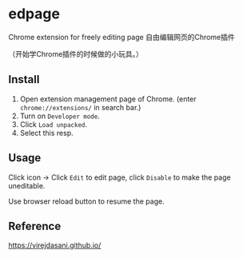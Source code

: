 # edpage

Chrome extension for freely editing page 自由编辑网页的Chrome插件

（开始学Chrome插件的时候做的小玩具。）

## Install

1. Open extension management page of Chrome. (enter `chrome://extensions/` in search bar.)
2. Turn on  `Developer mode`.
3. Click `Load unpacked`.
4. Select this resp.

## Usage

Click icon -> Click `Edit` to edit page, click `Disable` to make the page uneditable.

Use browser reload button to resume the page.

## Reference

https://virejdasani.github.io/
